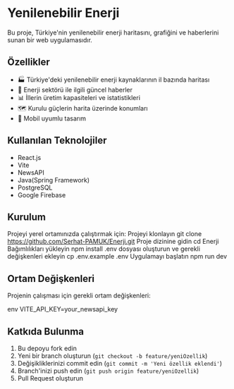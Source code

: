 # Yenilenebilir Enerji

Bu proje, Türkiye'nin yenilenebilir enerji haritasını, grafiğini ve haberlerini sunan bir web uygulamasıdır.

## Özellikler

- 🏭 Türkiye'deki yenilenebilir enerji kaynaklarının il bazında haritası
- 📰 Enerji sektörü ile ilgili güncel haberler
- 📊 İllerin üretim kapasiteleri ve istatistikleri
- 🗺️ Kurulu güçlerin harita üzerinde konumları
- 📱 Mobil uyumlu tasarım

## Kullanılan Teknolojiler

- React.js
- Vite
- NewsAPI
- Java(Spring Framework)
- PostgreSQL
- Google Firebase

## Kurulum

Projeyi yerel ortamınızda çalıştırmak için:
Projeyi klonlayın
git clone https://github.com/Serhat-PAMUK/Enerji.git
Proje dizinine gidin
cd Enerji
Bağımlılıkları yükleyin
npm install
.env dosyası oluşturun ve gerekli değişkenleri ekleyin
cp .env.example .env
Uygulamayı başlatın
npm run dev

## Ortam Değişkenleri

Projenin çalışması için gerekli ortam değişkenleri:

env
VITE_API_KEY=your_newsapi_key


## Katkıda Bulunma

1. Bu depoyu fork edin
2. Yeni bir branch oluşturun (`git checkout -b feature/yeniOzellik`)
3. Değişikliklerinizi commit edin (`git commit -m 'Yeni özellik eklendi'`)
4. Branch'inizi push edin (`git push origin feature/yeniOzellik`)
5. Pull Request oluşturun






